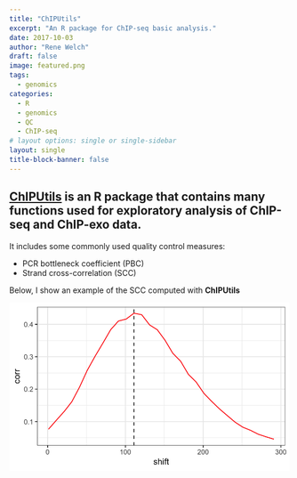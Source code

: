 ```yaml
---
title: "ChIPUtils"
excerpt: "An R package for ChIP-seq basic analysis."
date: 2017-10-03
author: "Rene Welch"
draft: false
image: featured.png
tags:
  - genomics
categories:
  - R
  - genomics
  - QC
  - ChIP-seq
# layout options: single or single-sidebar
layout: single
title-block-banner: false
---
```


## [ChIPUtils](https://github.com/welch16/ChIPUtils) is an R package that contains many functions used for exploratory analysis of ChIP-seq and ChIP-exo data.

It includes some commonly used quality control measures:

* PCR bottleneck coefficient (PBC)
* Strand cross-correlation (SCC)

Below, I show an example of the SCC computed with **ChIPUtils**

![](featured.png)